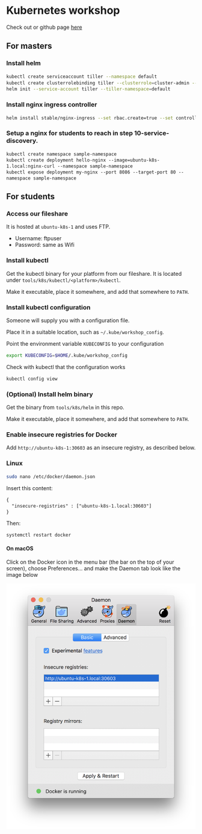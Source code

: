 # Kubernetes workshop

Check out or github page [here](https://knowit.github.io/kubernetes-workshop/)

## For masters

### Install helm

```bash
kubectl create serviceaccount tiller --namespace default
kubectl create clusterrolebinding tiller --clusterrole=cluster-admin --serviceaccount=default:tiller
helm init --service-account tiller --tiller-namespace=default
```

### Install nginx ingress controller

```bash
helm install stable/nginx-ingress --set rbac.create=true --set controller.service.type=ClusterIP --tiller-namespace=default
```

### Setup a nginx for students to reach in step 10-service-discovery.

```
kubectl create namespace sample-namespace
kubectl create deployment hello-nginx --image=ubuntu-k8s-1.local:nginx-curl --namespace sample-namespace
kubectl expose deployment my-nginx --port 8086 --target-port 80 --namespace sample-namespace
```

## For students

### Access our fileshare

It is hosted at `ubuntu-k8s-1` and uses FTP.

- Username: ftpuser
- Password: same as Wifi

### Install kubectl

Get the kubectl binary for your platform from our fileshare. It is located under `tools/k8s/kubectl/<platform>/kubectl`.

Make it executable, place it somewhere, and add that somewhere to `PATH`.

### Install kubectl configuration

Someone will supply you with a configuration file.

Place it in a suitable location, such as `~/.kube/workshop_config`.

Point the environment variable `KUBECONFIG` to your configuration

```bash
export KUBECONFIG=$HOME/.kube/workshop_config
```

Check with kubectl that the configuration works

```bash
kubectl config view
```

### (Optional) Install helm binary

Get the binary from `tools/k8s/helm` in this repo.

Make it executable, place it somewhere, and add that somewhere to `PATH`.

### Enable insecure registries for Docker

Add `http://ubuntu-k8s-1:30603` as an insecure registry, as described below.

### Linux

```bash
sudo nano /etc/docker/daemon.json
```

Insert this content:

```
{
  "insecure-registries" : ["ubuntu-k8s-1.local:30603"]
}
```

Then:

```bash
systemctl restart docker
```

#### On macOS

Click on the Docker icon in the menu bar (the bar on the top of your screen), choose Preferences... and make the Daemon tab look like the image below

![hello](img/docker_insecure_registry_mac.png)

